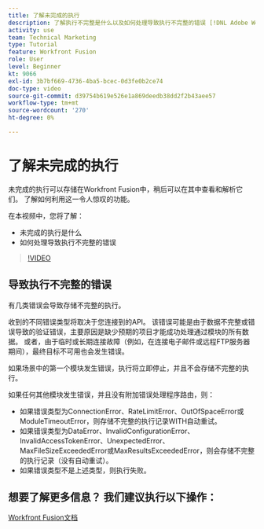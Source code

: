 ```yaml
---
title: 了解未完成的执行
description: 了解执行不完整是什么以及如何处理导致执行不完整的错误 [!DNL Adobe Workfront Fusion].
activity: use
team: Technical Marketing
type: Tutorial
feature: Workfront Fusion
role: User
level: Beginner
kt: 9066
exl-id: 3b7bf669-4736-4ba5-bcec-0d3fe0b2ce74
doc-type: video
source-git-commit: d39754b619e526e1a869deedb38dd2f2b43aee57
workflow-type: tm+mt
source-wordcount: '270'
ht-degree: 0%

---
```


# 了解未完成的执行

未完成的执行可以存储在Workfront Fusion中，稍后可以在其中查看和解析它们。 了解如何利用这一令人惊叹的功能。

在本视频中，您将了解：

* 未完成的执行是什么
* 如何处理导致执行不完整的错误

>[!VIDEO](https://video.tv.adobe.com/v/335307/?quality=12)

## 导致执行不完整的错误

有几类错误会导致存储不完整的执行。

收到的不同错误类型将取决于您连接到的API。 该错误可能是由于数据不完整或错误导致的验证错误，主要原因是缺少预期的项目才能成功处理通过模块的所有数据。 或者，由于临时或长期连接故障（例如，在连接电子邮件或远程FTP服务器期间），最终目标不可用也会发生错误。

如果场景中的第一个模块发生错误，执行将立即停止，并且不会存储不完整的执行。

如果任何其他模块发生错误，并且没有附加错误处理程序路由，则：

* 如果错误类型为ConnectionError、RateLimitError、OutOfSpaceError或ModuleTimeoutError，则存储不完整的执行记录WITH自动重试。
* 如果错误类型为DataError、InvalidConfigurationError、InvalidAccessTokenError、UnexpectedError、MaxFileSizeExceededError或MaxResultsExceededError，则会存储不完整的执行记录（没有自动重试）。
* 如果错误类型不是上述类型，则执行失败。

## 想要了解更多信息？ 我们建议执行以下操作：

[Workfront Fusion文档](https://experienceleague.adobe.com/docs/workfront/using/adobe-workfront-fusion/workfront-fusion-2.html?lang=en)
